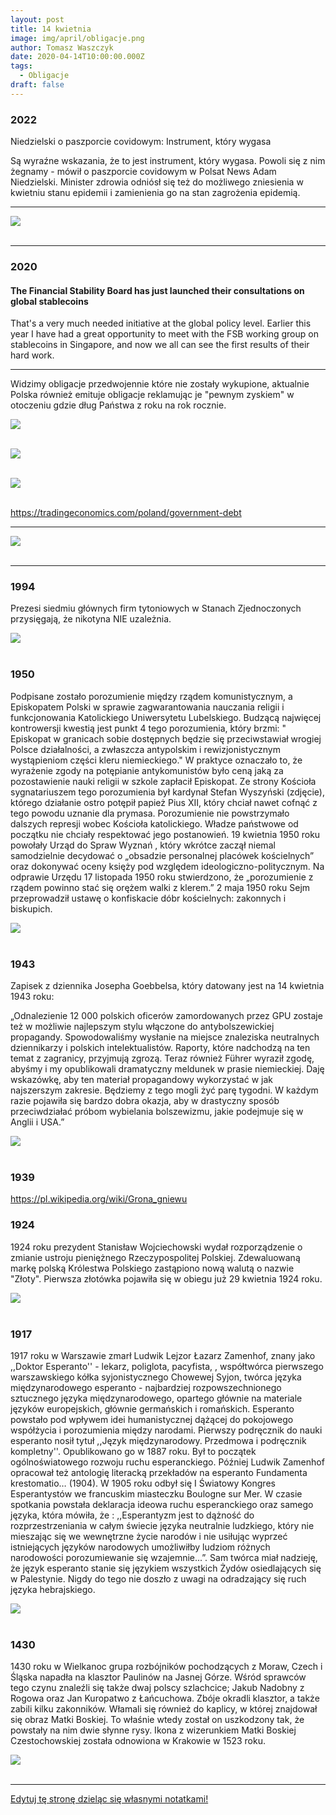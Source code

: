 ```yaml
---
layout: post
title: 14 kwietnia
image: img/april/obligacje.png
author: Tomasz Waszczyk
date: 2020-04-14T10:00:00.000Z
tags:
  - Obligacje
draft: false
---
```


### 2022

Niedzielski o paszporcie covidowym: Instrument, który wygasa

Są wyraźne wskazania, że to jest instrument, który wygasa. Powoli się z nim żegnamy - mówił o paszporcie covidowym w Polsat News Adam Niedzielski. Minister zdrowia odniósł się też do możliwego zniesienia w kwietniu stanu epidemii i zamienienia go na stan zagrożenia epidemią.

---

<img src="./img/april/papiezfranciszekklimat.png"><br><br>

---

### 2020

#### The Financial Stability Board has just launched their consultations on global stablecoins

That's a very much needed initiative at the global policy level. Earlier this year I have had a great opportunity to meet with the FSB working group on stablecoins in Singapore, and now we all can see the first results of their hard work.

---

Widzimy obligacje przedwojennie które nie zostały wykupione, aktualnie Polska również emituje obligacje reklamując je "pewnym zyskiem" w otoczeniu gdzie dług Państwa z roku na rok rocznie.

<img src="./img/april/obligacje.png"><br><br>

<img src="./img/april/obligacje2.png"><br><br>

<img src="./img/april/polishdebt.png"><br><br>

https://tradingeconomics.com/poland/government-debt

---

<img src="./img/april/firmyzrecesji.jpg"><br><br>

---

### 1994

Prezesi siedmiu głównych firm tytoniowych w Stanach Zjednoczonych przysięgają, że nikotyna NIE uzależnia.

<img src="./img/april/nikotynaprezesi.jpg"><br><br>

### 1950

Podpisane zostało porozumienie między rządem komunistycznym, a Episkopatem Polski w sprawie zagwarantowania nauczania religii i funkcjonowania Katolickiego Uniwersytetu Lubelskiego.
Budzącą najwięcej kontrowersji kwestią jest punkt 4 tego porozumienia, który brzmi:
" Episkopat w granicach sobie dostępnych
będzie się przeciwstawiał wrogiej Polsce
działalności, a zwłaszcza antypolskim i
rewizjonistycznym wystąpieniom części kleru
niemieckiego."
W praktyce oznaczało to, że wyrażenie zgody na potępianie antykomunistów było ceną jaką za pozostawienie nauki religii w szkole zapłacił Episkopat.
Ze strony Kościoła sygnatariuszem tego porozumienia był kardynał Stefan Wyszyński (zdjęcie), którego działanie ostro potępił papież Pius XII, który chciał nawet cofnąć z tego powodu uznanie dla prymasa.
Porozumienie nie powstrzymało dalszych
represji wobec Kościoła katolickiego. Władze
państwowe od początku nie chciały
respektować jego postanowień. 19 kwietnia
1950 roku powołały Urząd do Spraw Wyznań ,
który wkrótce zaczął niemal samodzielnie
decydować o „obsadzie personalnej placówek
kościelnych” oraz dokonywać oceny księży
pod względem ideologiczno-politycznym. Na
odprawie Urzędu 17 listopada 1950 roku
stwierdzono, że „porozumienie z rządem
powinno stać się orężem walki z klerem.” 2
maja 1950 roku Sejm przeprowadził ustawę o
konfiskacie dóbr kościelnych: zakonnych i
biskupich.

<img src="./img/april/kul.jpg"><br><br>

### 1943

Zapisek z dziennika Josepha Goebbelsa, który datowany jest na 14 kwietnia 1943 roku:

„Odnalezienie 12 000 polskich oficerów zamordowanych przez GPU zostaje też w możliwie najlepszym stylu włączone do antybolszewickiej propagandy. Spowodowaliśmy wysłanie na miejsce znaleziska neutralnych dziennikarzy i polskich intelektualistów. Raporty, które nadchodzą na ten temat z zagranicy, przyjmują zgrozą. Teraz również Führer wyraził zgodę, abyśmy i my opublikowali dramatyczny meldunek w prasie niemieckiej. Daję wskazówkę, aby ten materiał propagandowy wykorzystać w jak najszerszym zakresie. Będziemy z tego mogli żyć parę tygodni. W każdym razie pojawiła się bardzo dobra okazja, aby w drastyczny sposób przeciwdziałać próbom wybielania bolszewizmu, jakie podejmuje się w Anglii i USA.”

<img src="./img/april/joseph.jpg"><br><br>

### 1939

https://pl.wikipedia.org/wiki/Grona_gniewu

### 1924

1924 roku prezydent Stanisław Wojciechowski wydał rozporządzenie o zmianie ustroju pieniężnego Rzeczypospolitej Polskiej. Zdewaluowaną markę polską Królestwa Polskiego zastąpiono nową walutą o nazwie "Złoty". Pierwsza złotówka pojawiła się w obiegu już 29 kwietnia 1924 roku.

<img src="./img/april/zloty.jpg"><br><br>

### 1917

1917 roku w Warszawie zmarł Ludwik Lejzor Łazarz Zamenhof, znany jako ,,Doktor Esperanto'' - lekarz, poliglota, pacyfista, , współtwórca pierwszego warszawskiego kółka syjonistycznego Chowewej Syjon, twórca języka międzynarodowego esperanto - najbardziej rozpowszechnionego sztucznego języka międzynarodowego, opartego głównie na materiale języków europejskich, głównie germańskich i romańskich.
Esperanto powstało pod wpływem idei humanistycznej dążącej do pokojowego współżycia i porozumienia między narodami. Pierwszy podręcznik do nauki esperanto nosił tytuł ,,Język międzynarodowy. Przedmowa i podręcznik kompletny''. Opublikowano go w 1887 roku. Był to początek ogólnoświatowego rozwoju ruchu esperanckiego. Później Ludwik Zamenhof opracował też antologię literacką przekładów na esperanto Fundamenta krestomatio… (1904).
W 1905 roku odbył się I Światowy Kongres Esperantystów we francuskim miasteczku Boulogne sur Mer. W czasie spotkania powstała deklaracja ideowa ruchu esperanckiego oraz samego języka, która mówiła, że : ,,Esperantyzm jest to dążność do rozprzestrzeniania w całym świecie języka neutralnie ludzkiego, który nie mieszając się we wewnętrzne życie narodów i nie usiłując wyprzeć istniejących języków narodowych umożliwiłby ludziom różnych narodowości porozumiewanie się wzajemnie...”. Sam twórca miał nadzieję, że język esperanto stanie się językiem wszystkich Żydów osiedlających się w Palestynie. Nigdy do tego nie doszło z uwagi na odradzający się ruch języka hebrajskiego.

<img src="./img/april/lejzor.jpg"><br><br>

### 1430

1430 roku w Wielkanoc grupa rozbójników pochodzących z Moraw, Czech i Śląska napadła na klasztor Paulinów na Jasnej Górze. Wśród sprawców tego czynu znaleźli się także dwaj polscy szlachcice; Jakub Nadobny z Rogowa oraz Jan Kuropatwo z Łańcuchowa.
Zbóje okradli klasztor, a także zabili kilku zakonników. Włamali się również do kaplicy, w której znajdował się obraz Matki Boskiej. To właśnie wtedy został on uszkodzony tak, że powstały na nim dwie słynne rysy.
Ikona z wizerunkiem Matki Boskiej Czestochowskiej została odnowiona w Krakowie w 1523 roku.

<img src="./img/april/rysy.jpg"><br><br>

---

<a href="https://github.com/TomaszWaszczyk/historia.waszczyk.com/edit/master/src/content/april-14.md" target="_blank">Edytuj tę stronę dzieląc się własnymi notatkami!</a>
